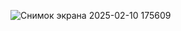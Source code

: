 ![Снимок экрана 2025-02-10 175609](https://github.com/user-attachments/assets/885b18b7-4bc0-4cb2-87ed-9b4613473f64)
